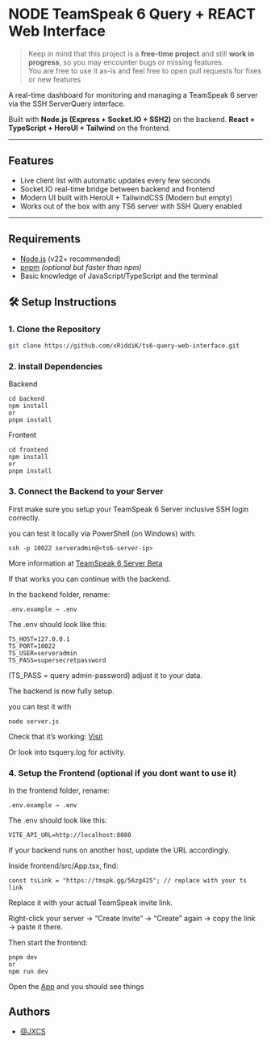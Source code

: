 # NODE TeamSpeak 6 Query + REACT Web Interface
> Keep in mind that this project is a **free-time project** and still **work in progress**, so you may encounter bugs or missing features.  
> You are free to use it as-is and feel free to open pull requests for fixes or new features

A real-time dashboard for monitoring and managing a TeamSpeak 6 server via the SSH ServerQuery interface.

Built with **Node.js (Express + Socket.IO + SSH2)** on the backend.
**React + TypeScript + HeroUI + Tailwind** on the frontend.

---

## Features

- Live client list with automatic updates every few seconds
- Socket.IO real-time bridge between backend and frontend
- Modern UI built with HeroUI + TailwindCSS (Modern but empty)
- Works out of the box with any TS6 server with SSH Query enabled

---

## Requirements

- [Node.js](https://nodejs.org/) (v22+ recommended)
- [pnpm](https://pnpm.io/) *(optional but faster than npm)*
- Basic knowledge of JavaScript/TypeScript and the terminal

## 🛠️ Setup Instructions

### 1. Clone the Repository

```bash
git clone https://github.com/xRiddiK/ts6-query-web-interface.git
```

### 2. Install Dependencies
Backend

```
cd backend
npm install
or
pnpm install
```
Frontent

```
cd frontend
npm install
or
pnpm install
```

### 3. Connect the Backend to your Server
First make sure you setup your TeamSpeak 6 Server inclusive SSH login correctly.

you can test it locally via PowerShell (on Windows) with:
```
ssh -p 10022 serveradmin@<ts6-server-ip>
```
More information at
[TeamSpeak 6 Server Beta](https://github.com/teamspeak/teamspeak6-server/blob/main/CONFIG.md)

If that works you can continue with the backend.
>
In the backend folder, rename:
```
.env.example → .env
```
The .env should look like this:
```
TS_HOST=127.0.0.1
TS_PORT=10022
TS_USER=serveradmin
TS_PASS=supersecretpassword
```
(TS_PASS = query admin-password)
adjust it to your data.

The backend is now fully setup.
>
you can test it with
```
node server.js
```
Check that it’s working:
[Visit](http://localhost:8080/api/clients)

Or look into tsquery.log for activity.


### 4. Setup the Frontend (optional if you dont want to use it)
In the frontend folder, rename:
```
.env.example → .env
```
The .env should look like this:
```
VITE_API_URL=http://localhost:8080
```
If your backend runs on another host, update the URL accordingly.
>
Inside frontend/src/App.tsx, find:
```
const tsLink = "https://tmspk.gg/56zg425"; // replace with your ts link
```
Replace it with your actual TeamSpeak invite link.
>
Right-click your server → “Create Invite” → “Create” again → copy the link → paste it there.

Then start the frontend:
```
pnpm dev
or
npm run dev
```

Open the [App](http://localhost:5173/)
and you should see things
## Authors
- [@JXCS](https://github.com/xRiddiK)
